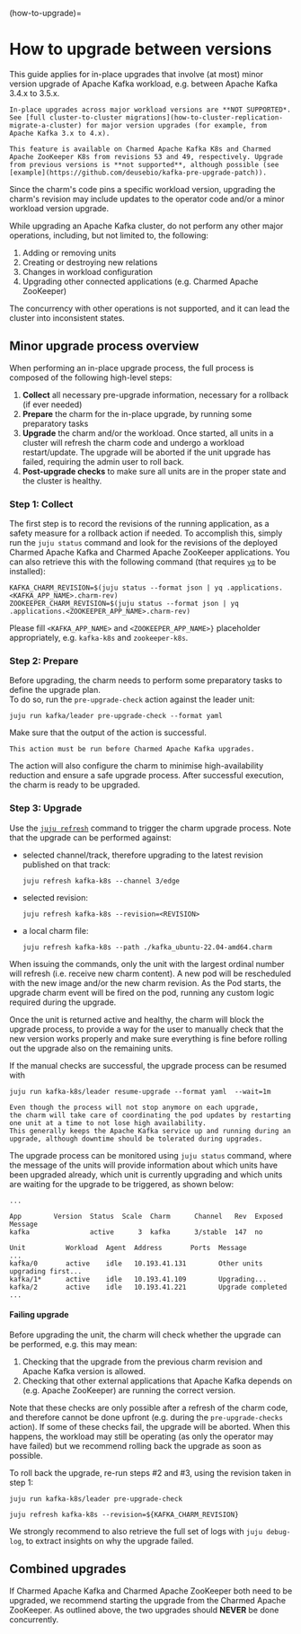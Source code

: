 (how-to-upgrade)=
# How to upgrade between versions

This guide applies for in-place upgrades that involve (at most) minor version upgrade of Apache Kafka workload, e.g. between Apache Kafka 3.4.x to 3.5.x.

```{warning}
In-place upgrades across major workload versions are **NOT SUPPORTED*.
See [full cluster-to-cluster migrations](how-to-cluster-replication-migrate-a-cluster) for major version upgrades (for example, from Apache Kafka 3.x to 4.x).
```

```{note}
This feature is available on Charmed Apache Kafka K8s and Charmed Apache ZooKeeper K8s from revisions 53 and 49, respectively. Upgrade from previous versions is **not supported**, although possible (see [example](https://github.com/deusebio/kafka-pre-upgrade-patch)).
```

Since the charm's code pins a specific workload version, upgrading the charm's revision may include updates to the operator code and/or a minor workload version upgrade.

While upgrading an Apache Kafka cluster, do not perform any other major operations, including, but not limited to, the following:

1. Adding or removing units
2. Creating or destroying new relations
3. Changes in workload configuration
4. Upgrading other connected applications (e.g. Charmed Apache ZooKeeper)

The concurrency with other operations is not supported, and it can lead the cluster into inconsistent states.

## Minor upgrade process overview

When performing an in-place upgrade process, the full process is composed of the following high-level steps:

1. **Collect** all necessary pre-upgrade information, necessary for a rollback (if ever needed)
2. **Prepare** the charm for the in-place upgrade, by running some preparatory tasks 
3. **Upgrade** the charm and/or the workload. Once started, all units in a cluster will refresh the charm code and undergo a workload restart/update. The upgrade will be aborted if the unit upgrade has failed, requiring the admin user to roll back.
4. **Post-upgrade checks** to make sure all units are in the proper state and the cluster is healthy.

### Step 1: Collect

The first step is to record the revisions of the running application, as a safety measure for a rollback action if needed. To accomplish this, simply run the `juju status` command and look for the revisions of the deployed Charmed Apache Kafka and Charmed Apache ZooKeeper applications. You can also retrieve this with the following command (that requires [`yq`](https://snapcraft.io/install/yq/ubuntu) to be installed):

```shell
KAFKA_CHARM_REVISION=$(juju status --format json | yq .applications.<KAFKA_APP_NAME>.charm-rev)
ZOOKEEPER_CHARM_REVISION=$(juju status --format json | yq .applications.<ZOOKEEPER_APP_NAME>.charm-rev)
```

Please fill `<KAFKA_APP_NAME>` and `<ZOOKEEPER_APP_NAME>}` placeholder appropriately, e.g. `kafka-k8s` and `zookeeper-k8s`.

### Step 2: Prepare

Before upgrading, the charm needs to perform some preparatory tasks to define the upgrade plan.  
To do so, run the `pre-upgrade-check` action against the leader unit:

```shell
juju run kafka/leader pre-upgrade-check --format yaml
```

Make sure that the output of the action is successful.

```{note}
This action must be run before Charmed Apache Kafka upgrades.
```

The action will also configure the charm to minimise high-availability reduction and ensure a safe upgrade process. After successful execution, the charm is ready to be upgraded.

### Step 3: Upgrade

Use the [`juju refresh`](https://juju.is/docs/juju/juju-refresh) command to trigger the charm upgrade process.
Note that the upgrade can be performed against:

* selected channel/track, therefore upgrading to the latest revision published on that track:

  ```shell
  juju refresh kafka-k8s --channel 3/edge
  ```

* selected revision:

  ```shell
  juju refresh kafka-k8s --revision=<REVISION>
  ```

* a local charm file:

  ```shell
  juju refresh kafka-k8s --path ./kafka_ubuntu-22.04-amd64.charm
  ```

When issuing the commands, only the unit with the largest ordinal number will refresh (i.e. receive new charm content).
A new pod will be rescheduled with the new image and/or the new charm revision.
As the Pod starts, the upgrade charm event will be fired on the pod, running 
any custom logic required during the upgrade. 

Once the unit is returned active and healthy, the charm will block the upgrade process, to provide 
a way for the user to manually check that the new version works properly 
and make sure everything is fine before rolling out the upgrade also on the remaining units. 

If the manual checks are successful, the upgrade process can be resumed with 

```
juju run kafka-k8s/leader resume-upgrade --format yaml  --wait=1m 
```

```{note}
Even though the process will not stop anymore on each upgrade, 
the charm will take care of coordinating the pod updates by restarting one unit at a time to not lose high availability. 
This generally keeps the Apache Kafka service up and running during an upgrade, although downtime should be tolerated during upgrades.
```

The upgrade process can be monitored using `juju status` command, where the message of the units will provide information about which units have been upgraded already, which unit is currently upgrading and which units are waiting for the upgrade to be triggered, as shown below: 

```shell
...

App        Version  Status  Scale  Charm      Channel   Rev  Exposed  Message
kafka               active      3  kafka      3/stable  147  no

Unit          Workload  Agent  Address       Ports  Message
...
kafka/0       active    idle   10.193.41.131        Other units upgrading first...
kafka/1*      active    idle   10.193.41.109        Upgrading...
kafka/2       active    idle   10.193.41.221        Upgrade completed
...

```

#### Failing upgrade

Before upgrading the unit, the charm will check whether the upgrade can be performed, e.g. this may mean:

1. Checking that the upgrade from the previous charm revision and Apache Kafka version is allowed.
2. Checking that other external applications that Apache Kafka depends on (e.g. Apache ZooKeeper) are running the correct version.

Note that these checks are only possible after a refresh of the charm code, and therefore cannot be done upfront (e.g. during the `pre-upgrade-checks` action).
If some of these checks fail, the upgrade will be aborted. When this happens, the workload may still be operating (as only the operator may have failed) but we recommend rolling back the upgrade as soon as possible. 

To roll back the upgrade, re-run steps #2 and #3, using the revision taken in step 1:

```shell
juju run kafka-k8s/leader pre-upgrade-check

juju refresh kafka-k8s --revision=${KAFKA_CHARM_REVISION}
```

We strongly recommend to also retrieve the full set of logs with `juju debug-log`, to extract insights on why the upgrade failed. 

## Combined upgrades

If Charmed Apache Kafka and Charmed Apache ZooKeeper both need to be upgraded, we recommend starting the upgrade from the Charmed Apache ZooKeeper. As outlined above, the two upgrades should **NEVER** be done concurrently.
